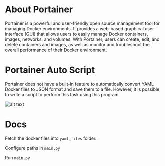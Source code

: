 
# About Portainer 
Portainer is a powerful and user-friendly open source management tool for managing Docker environments. It provides a web-based graphical user interface (GUI) that allows users to easily manage Docker containers, images, networks, and volumes. With Portainer, users can create, edit, and delete containers and images, as well as monitor and troubleshoot the overall performance of their Docker environment.


# Portainer Auto Script
Portainer does not have a built-in feature to automatically convert YAML Docker files to JSON format and save them to a file. However, it is possible to write a script to perform this task using this program.

![alt text](https://raw.githubusercontent.com/bhoobalan-bhoo/portainer/main/img/built.png?raw=true)
# Docs

Fetch the docker files into ``` yaml_files ``` folder. 

Configure paths in ```main.py```

Run ```main.py ```
